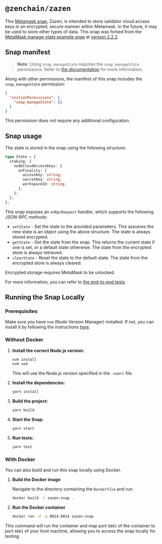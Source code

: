 # `@zenchain/zazen`

This [Metamask snap](https://metamask.io/snaps/), Zazen, is intended to store validator cloud access keys in an encrypted, secure manner within Metamask. In the future, it may be used to store other types of data. This snap was forked from the [MetaMask manage-state example snap](https://github.com/MetaMask/snaps/tree/main/packages/examples/packages/manage-state) at [version 2.2.2](https://github.com/MetaMask/snaps/releases/tag/v39.0.0).

## Snap manifest

> **Note**: Using `snap_manageState` requires the `snap_manageState` permissions. Refer to [the documentation](https://docs.metamask.io/snaps/reference/rpc-api/#snap_managestate) for more information.

Along with other permissions, the manifest of this snap includes the `snap_manageState` permission:

```json
{
  "initialPermissions": {
    "snap_manageState": {}
  }
}
```

This permission does not require any additional configuration.

## Snap usage

The state is stored in the snap using the following structure:

```ts
type State = {
  staking: {
    nodeCloudAccessKeys: {
      onFinality: {
        accessKey: string;
        secretKey: string;
        workspaceId: string;
      };
    };
  };
};
```

This snap exposes an `onRpcRequest` handler, which supports the following JSON-RPC methods:

- `setState` - Set the state to the provided parameters. This assumes the new state is an object using the above structure. The state is always stored encrypted.
- `getState` - Get the state from the snap. This returns the current state if one is set, or a default state otherwise. The state from the encrypted store is always retrieved.
- `clearState` - Reset the state to the default state. The state from the encrypted store is always cleared.

Encrypted storage requires MetaMask to be unlocked.

For more information, you can refer to [the end-to-end tests](./src/index.test.ts).

## Running the Snap Locally

### Prerequisites

Make sure you have `nvm` (Node Version Manager) installed. If not, you can install it by following the instructions [here](https://github.com/nvm-sh/nvm#installing-and-updating).

### Without Docker

1. **Install the correct Node.js version:**

   ```sh
   nvm install
   nvm use
   ```

   This will use the Node.js version specified in the `.nvmrc` file.

2. **Install the dependencies:**

   ```sh
   yarn install
   ```

3. **Build the project:**

   ```sh
   yarn build
   ```

4. **Start the Snap:**

   ```sh
   yarn start
   ```

5. **Run tests:**

   ```sh
   yarn test
   ```

### With Docker

You can also build and run this snap locally using Docker.

1. **Build the Docker image**

   Navigate to the directory containing the `Dockerfile` and run:

   ```sh
   docker build -t zazen-snap .
   ```

2. **Run the Docker container**

   ```sh
   docker run -d -p 8014:8014 zazen-snap
   ```

This command will run the container and map port `8081` of the container to port `8081` of your host machine, allowing you to access the snap locally for testing.
